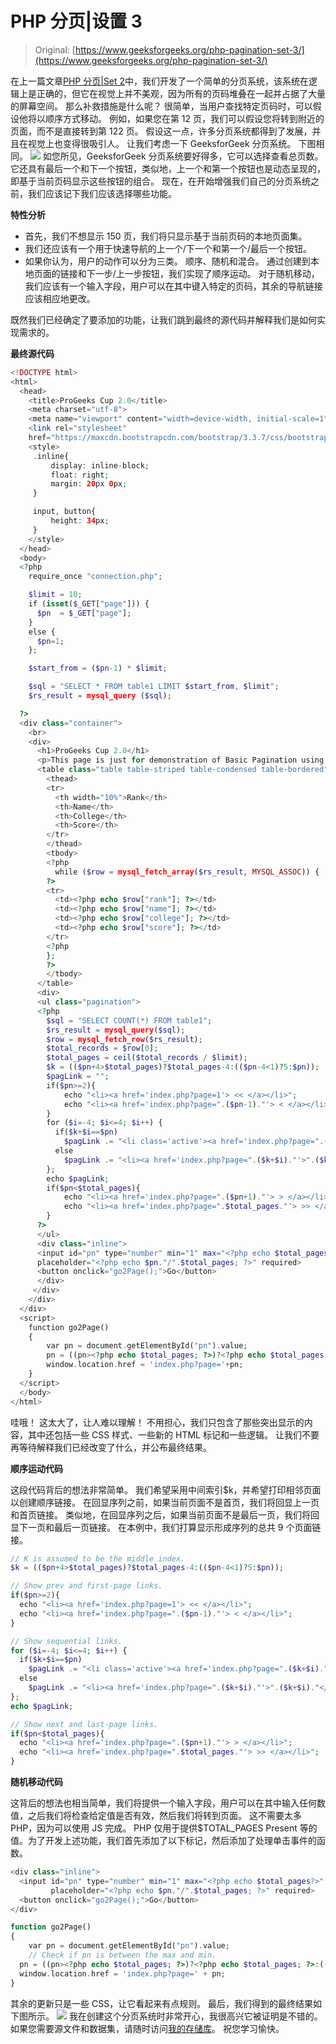# PHP 分页|设置 3

> Original: [https://www.geeksforgeeks.org/php-pagination-set-3/](https://www.geeksforgeeks.org/php-pagination-set-3/)

在上一篇文章[PHP 分页|Set 2](https://www.geeksforgeeks.org/php-pagination-set-2/)中，我们开发了一个简单的分页系统，该系统在逻辑上是正确的，但它在视觉上并不美观，因为所有的页码堆叠在一起并占据了大量的屏幕空间。 那么补救措施是什么呢？ 很简单，当用户查找特定页码时，可以假设他将以顺序方式移动。 例如，如果您在第 12 页，我们可以假设您将转到附近的页面，而不是直接转到第 122 页。 假设这一点，许多分页系统都得到了发展，并且在视觉上也变得很吸引人。 让我们考虑一下 GeeksforGeek 分页系统。 下图相同。
[![](img/b82626957c0557e2a7f71e5447e2c4d7.png)](https://media.geeksforgeeks.org/wp-content/uploads/gfg_pagination.jpg)
如您所见，GeeksforGeek 分页系统要好得多，它可以选择查看总页数。 它还具有最后一个和下一个按钮，类似地，上一个和第一个按钮也是动态呈现的，即基于当前页码显示这些按钮的组合。 现在，在开始增强我们自己的分页系统之前，我们应该记下我们应该选择哪些功能。

**特性分析**

*   首先，我们不想显示 150 页，我们将只显示基于当前页码的本地页面集。
*   我们还应该有一个用于快速导航的上一个/下一个和第一个/最后一个按钮。
*   如果你认为，用户的动作可以分为三类。 顺序、随机和混合。 通过创建到本地页面的链接和下一步/上一步按钮，我们实现了顺序运动。 对于随机移动，我们应该有一个输入字段，用户可以在其中键入特定的页码，其余的导航链接应该相应地更改。

既然我们已经确定了要添加的功能，让我们跳到最终的源代码并解释我们是如何实现需求的。

**最终源代码**

```php
<!DOCTYPE html>
<html>
  <head>
    <title>ProGeeks Cup 2.0</title>
    <meta charset="utf-8">
    <meta name="viewport" content="width=device-width, initial-scale=1">
    <link rel="stylesheet" 
    href="https://maxcdn.bootstrapcdn.com/bootstrap/3.3.7/css/bootstrap.min.css">
    <style>
     .inline{
         display: inline-block;
         float: right;
         margin: 20px 0px;
     }

     input, button{
         height: 34px;
     }
    </style>
  </head>
  <body>
  <?php
    require_once "connection.php";

    $limit = 10;  
    if (isset($_GET["page"])) { 
      $pn  = $_GET["page"]; 
    } 
    else { 
      $pn=1; 
    };  

    $start_from = ($pn-1) * $limit;  

    $sql = "SELECT * FROM table1 LIMIT $start_from, $limit";  
    $rs_result = mysql_query ($sql); 

  ?>
  <div class="container">
    <br>
    <div>
      <h1>ProGeeks Cup 2.0</h1>
      <p>This page is just for demonstration of Basic Pagination using PHP.</p>
      <table class="table table-striped table-condensed table-bordered">
        <thead>
        <tr>
          <th width="10%">Rank</th>
          <th>Name</th>
          <th>College</th>
          <th>Score</th>
        </tr>
        </thead>
        <tbody>
        <?php  
          while ($row = mysql_fetch_array($rs_result, MYSQL_ASSOC)) {  
        ?>  
        <tr>  
          <td><?php echo $row["rank"]; ?></td>  
          <td><?php echo $row["name"]; ?></td>
          <td><?php echo $row["college"]; ?></td>
          <td><?php echo $row["score"]; ?></td>                                        
        </tr>  
        <?php  
        };  
        ?>  
        </tbody>
      </table>
      <div>
      <ul class="pagination">
      <?php  
        $sql = "SELECT COUNT(*) FROM table1";  
        $rs_result = mysql_query($sql);  
        $row = mysql_fetch_row($rs_result);  
        $total_records = $row[0];  
        $total_pages = ceil($total_records / $limit);
        $k = (($pn+4>$total_pages)?$total_pages-4:(($pn-4<1)?5:$pn));        
        $pagLink = "";
        if($pn>=2){
            echo "<li><a href='index.php?page=1'> << </a></li>";
            echo "<li><a href='index.php?page=".($pn-1)."'> < </a></li>";
        }
        for ($i=-4; $i<=4; $i++) {
          if($k+$i==$pn)
            $pagLink .= "<li class='active'><a href='index.php?page=".($k+$i)."'>".($k+$i)."</a></li>";
          else
            $pagLink .= "<li><a href='index.php?page=".($k+$i)."'>".($k+$i)."</a></li>";  
        };  
        echo $pagLink;
        if($pn<$total_pages){
            echo "<li><a href='index.php?page=".($pn+1)."'> > </a></li>";
            echo "<li><a href='index.php?page=".$total_pages."'> >> </a></li>";
        }    
      ?>
      </ul>
      <div class="inline">
      <input id="pn" type="number" min="1" max="<?php echo $total_pages?>" 
      placeholder="<?php echo $pn."/".$total_pages; ?>" required>
      <button onclick="go2Page();">Go</button>
      </div>
     </div> 
    </div>
  </div>
  <script>
    function go2Page()
    {
        var pn = document.getElementById("pn").value;
        pn = ((pn><?php echo $total_pages; ?>)?<?php echo $total_pages; ?>:((pn<1)?1:pn));
        window.location.href = 'index.php?page='+pn;
    }
  </script>
  </body>
</html>
```

哇哦！ 这太大了，让人难以理解！ 不用担心，我们只包含了那些突出显示的内容，其中还包括一些 CSS 样式、一些新的 HTML 标记和一些逻辑。 让我们不要再等待解释我们已经改变了什么，并公布最终结果。

**顺序运动代码**

这段代码背后的想法非常简单。 我们希望采用中间索引$k，并希望打印相邻页面以创建顺序链接。 在回显序列之前，如果当前页面不是首页，我们将回显上一页和首页链接。 类似地，在回显序列之后，如果当前页面不是最后一页，我们将回显下一页和最后一页链接。 在本例中，我们打算显示形成序列的总共 9 个页面链接。

```php
// K is assumed to be the middle index.
$k = (($pn+4>$total_pages)?$total_pages-4:(($pn-4<1)?5:$pn));     

// Show prev and first-page links.
if($pn>=2){
  echo "<li><a href='index.php?page=1'> << </a></li>";
  echo "<li><a href='index.php?page=".($pn-1)."'> < </a></li>";
}

// Show sequential links.
for ($i=-4; $i<=4; $i++) {
  if($k+$i==$pn)
    $pagLink .= "<li class='active'><a href='index.php?page=".($k+$i)."'>".($k+$i)."</a></li>";
  else
    $pagLink .= "<li><a href='index.php?page=".($k+$i)."'>".($k+$i)."</a></li>";  
};  
echo $pagLink;

// Show next and last-page links.
if($pn<$total_pages){
  echo "<li><a href='index.php?page=".($pn+1)."'> > </a></li>";
  echo "<li><a href='index.php?page=".$total_pages."'> >> </a></li>";
}
```

**随机移动代码**

这背后的想法也相当简单，我们将提供一个输入字段，用户可以在其中输入任何数值，之后我们将检查给定值是否有效，然后我们将转到页面。 这不需要太多 PHP，因为可以使用 JS 完成。 PHP 仅用于提供$TOTAL_PAGES Present 等的值。为了开发上述功能，我们首先添加了以下标记，然后添加了处理单击事件的函数。

```php
<div class="inline">
  <input id="pn" type="number" min="1" max="<?php echo $total_pages?>"
         placeholder="<?php echo $pn."/".$total_pages; ?>" required>
  <button onclick="go2Page();">Go</button>
</div>
```

```php
function go2Page()
{
    var pn = document.getElementById("pn").value;
    // Check if pn is between the max and min.
  pn = ((pn><?php echo $total_pages; ?>)?<?php echo $total_pages; ?>:((pn<1)?1:pn));
  window.location.href = 'index.php?page=' + pn;
}
```

其余的更新只是一些 CSS，让它看起来有点规则。 最后，我们得到的最终结果如下图所示。
[![](img/08aba61145f9f1f380f46a39bd7703db.png)](https://media.geeksforgeeks.org/wp-content/uploads/pagination_final.jpg)
我在创建这个分页系统时非常开心，我很高兴它被证明是不错的。 如果您需要源文件和数据集，请随时访问[我的存储库](https://github.com/PronabM/GeeksforGeeks-Projects/tree/master/Pagination/src)。 祝您学习愉快。